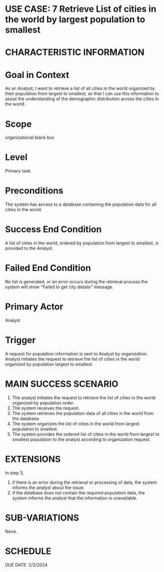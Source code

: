 USE CASE: 7 Retrieve List of cities in the world by largest population to smallest
===============================================================================

CHARACTERISTIC INFORMATION
================================

Goal in Context
===================

As an Analyst, I want to retrieve a list of all cities in the world organized by their population from largest to smallest, so that I can use this information to assist the understanding of the demographic distribution across the cities in the world.

Scope
===========
 
organizational black box

Level
==========

Primary task.

Preconditions
=================

The system has access to a database containing the population data for all cities in the world.

Success End Condition
===============================

A list of cities in the world, ordered by population from largest to smallest, is provided to the Analyst.

Failed End Condition
========================

No list is generated, or an error occurs during the retrieval process the system will show "Failed to get city details" message.

Primary Actor
==================

Analyst 

Trigger
===========

A request for population information is sent to Analyst by organization. Analyst initiates the request to retrieve the list of cities in the world organized by population largest to smallest.

MAIN SUCCESS SCENARIO
===========================

1. The analyst initiates the request to retrieve the list of cities in the world organized by population order.
2. The system receives the request.
3. The system retrieves the population data of all cities in the world from the database.
4. The system organizes the list of cities in the world from largest population to smallest.
5. The system provides the ordered list of cities in the world from largest to smallest population to the analyst according to organization request. 

EXTENSIONS
================

In step 3, 

1. if there is an error during the retrieval or processing of data, the system informs the analyst about the issue.
2.  if the database does not contain the required population data, the system informs the analyst that the information is unavailable.

SUB-VARIATIONS
====================

None.

SCHEDULE
===============

DUE DATE: 2/2/2024
